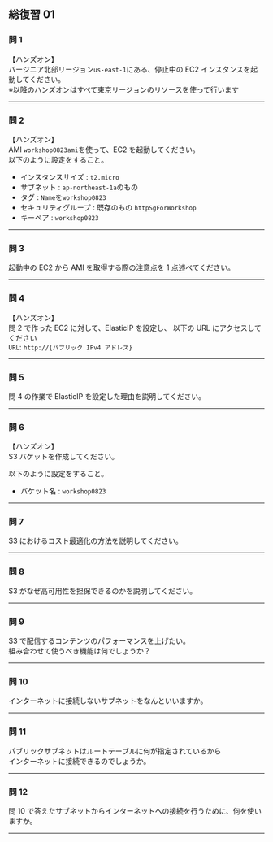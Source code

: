 ## 総復習 01

### 問 1

【ハンズオン】  
バージニア北部リージョン`us-east-1`にある、停止中の EC2 インスタンスを起動してください。  
※以降のハンズオンはすべて東京リージョンのリソースを使って行います

---

### 問 2

【ハンズオン】  
AMI `workshop0823ami`を使って、EC2 を起動してください。  
以下のように設定をすること。

-   インスタンスサイズ : `t2.micro`
-   サブネット : `ap-northeast-1a`のもの
-   タグ : `Name`を`workshop0823`
-   セキュリティグループ : 既存のもの `httpSgForWorkshop`
-   キーペア : `workshop0823`

---

### 問 3

起動中の EC2 から AMI を取得する際の注意点を 1 点述べてください。

---

### 問 4

【ハンズオン】  
問 2 で作った EC2 に対して、ElasticIP を設定し、
以下の URL にアクセスしてください  
`URL`: `http://{パブリック IPv4 アドレス}`

---

### 問 5 　

問 4 の作業で ElasticIP を設定した理由を説明してください。

---

### 問 6

【ハンズオン】  
S3 バケットを作成してください。

以下のように設定をすること。

-   バケット名 : `workshop0823`

---

### 問 7

S3 におけるコスト最適化の方法を説明してください。

---

### 問 8

S3 がなぜ高可用性を担保できるのかを説明してください。

---

### 問 9

S3 で配信するコンテンツのパフォーマンスを上げたい。  
組み合わせて使うべき機能は何でしょうか？

---

### 問 10

インターネットに接続しないサブネットをなんといいますか。

---

### 問 11

パブリックサブネットはルートテーブルに何が指定されているから  
インターネットに接続できるのでしょうか。

---

### 問 12

問 10 で答えたサブネットからインターネットへの接続を行うために、何を使いますか。

---
